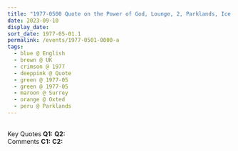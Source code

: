 ```yaml
---
title: "1977-0500 Quote on the Power of God, Lounge, 2, Parklands, Ice House Wood, Hurst Green, Oxted, Surrey, UK (month not sure)"
date: 2023-09-10
display_date: 
sort_date: 1977-05-01.1
permalink: /events/1977-0501-0000-a
tags:
  - blue @ English
  - brown @ UK
  - crimson @ 1977
  - deeppink @ Quote
  - green @ 1977-05
  - green @ 1977-05
  - maroon @ Surrey
  - orange @ Oxted
  - peru @ Parklands
---
```


<br>

<wave-list>
  <list-title color="DarkSeaGreen" width="55">Key Quotes</list-title>
  <list-item color="BlanchedAlmond" width="280"><b>Q1:</b> <i></i></list-item>
  <list-item color="Lavender" width="280"><b>Q2:</b> <i></i></list-item>
</wave-list>

<br>

<wave-list>
  <list-title color="DarkSeaGreen" width="55">Comments</list-title>
  <list-item color="BlanchedAlmond" width="280"><b>C1:</b> <i></i></list-item>
  <list-item color="Lavender" width="280"><b>C2:</b> <i></i></list-item>
</wave-list>